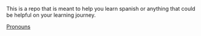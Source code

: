 This is a repo that is meant to help you learn spanish or anything that could be helpful on your learning journey.

[Pronouns](https://github.com/AlsoAHuman/Phone-Setup/blob/main/AppListHTML.txt)